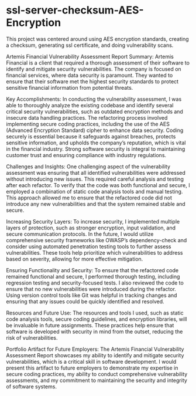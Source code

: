 # ssl-server-checksum-AES-Encryption
This project was centered around using AES encryption standards, creating a checksum, generating ssl certificate, and doing vulnerability scans.

Artemis Financial Vulnerability Assessment Report Summary:
Artemis Financial is a client that required a thorough assessment of their software to identify and mitigate security vulnerabilities. The company is focused on financial services, where data security is paramount. They wanted to ensure that their software met the highest security standards to protect sensitive financial information from potential threats.

Key Accomplishments:
In conducting the vulnerability assessment, I was able to thoroughly analyze the existing codebase and identify several critical security vulnerabilities, such as outdated encryption methods and insecure data handling practices. The refactoring process involved implementing secure coding practices, including the use of the AES (Advanced Encryption Standard) cipher to enhance data security. Coding securely is essential because it safeguards against breaches, protects sensitive information, and upholds the company’s reputation, which is vital in the financial industry. Strong software security is integral to maintaining customer trust and ensuring compliance with industry regulations.

Challenges and Insights:
One challenging aspect of the vulnerability assessment was ensuring that all identified vulnerabilities were addressed without introducing new issues. This required careful analysis and testing after each refactor. To verify that the code was both functional and secure, I employed a combination of static code analysis tools and manual testing. This approach allowed me to ensure that the refactored code did not introduce any new vulnerabilities and that the system remained stable and secure.

Increasing Security Layers:
To increase security, I implemented multiple layers of protection, such as stronger encryption, input validation, and secure communication protocols. In the future, I would utilize comprehensive security frameworks like OWASP’s dependency-check and consider using automated penetration testing tools to further assess vulnerabilities. These tools help prioritize which vulnerabilities to address based on severity, allowing for more effective mitigation.

Ensuring Functionality and Security:
To ensure that the refactored code remained functional and secure, I performed thorough testing, including regression testing and security-focused tests. I also reviewed the code to ensure that no new vulnerabilities were introduced during the refactor. Using version control tools like Git was helpful in tracking changes and ensuring that any issues could be quickly identified and resolved.

Resources and Future Use:
The resources and tools I used, such as static code analysis tools, secure coding guidelines, and encryption libraries, will be invaluable in future assignments. These practices help ensure that software is developed with security in mind from the outset, reducing the risk of vulnerabilities.

Portfolio Artifact for Future Employers:
The Artemis Financial Vulnerability Assessment Report showcases my ability to identify and mitigate security vulnerabilities, which is a critical skill in software development. I would present this artifact to future employers to demonstrate my expertise in secure coding practices, my ability to conduct comprehensive vulnerability assessments, and my commitment to maintaining the security and integrity of software systems.
